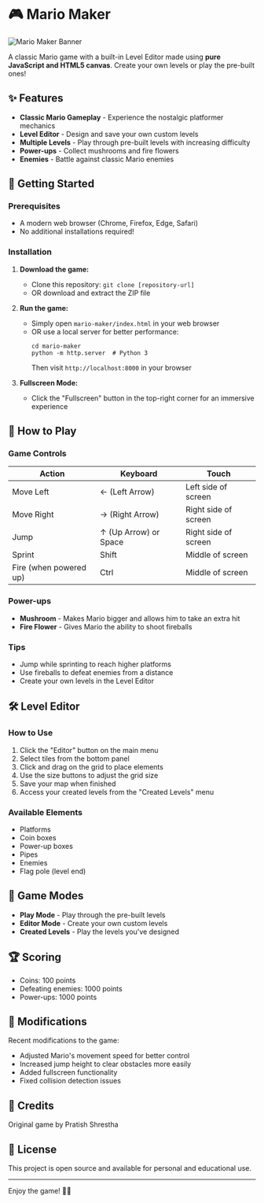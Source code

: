 # 🎮 Mario Maker

![Mario Maker Banner](mario-maker/images/mario-sprites.png)

A classic Mario game with a built-in Level Editor made using **pure JavaScript and HTML5 canvas**. Create your own levels or play the pre-built ones!

## ✨ Features

- **Classic Mario Gameplay** - Experience the nostalgic platformer mechanics
- **Level Editor** - Design and save your own custom levels
- **Multiple Levels** - Play through pre-built levels with increasing difficulty
- **Power-ups** - Collect mushrooms and fire flowers
- **Enemies** - Battle against classic Mario enemies

## 🚀 Getting Started

### Prerequisites

- A modern web browser (Chrome, Firefox, Edge, Safari)
- No additional installations required!

### Installation

1. **Download the game:**
   - Clone this repository: `git clone [repository-url]`
   - OR download and extract the ZIP file

2. **Run the game:**
   - Simply open `mario-maker/index.html` in your web browser
   - OR use a local server for better performance:
     ```
     cd mario-maker
     python -m http.server  # Python 3
     ```
     Then visit `http://localhost:8000` in your browser

3. **Fullscreen Mode:**
   - Click the "Fullscreen" button in the top-right corner for an immersive experience

## 🎯 How to Play

### Game Controls

| Action | Keyboard | Touch |
|--------|----------|-------|
| Move Left | ← (Left Arrow) | Left side of screen |
| Move Right | → (Right Arrow) | Right side of screen |
| Jump | ↑ (Up Arrow) or Space | Right side of screen |
| Sprint | Shift | Middle of screen |
| Fire (when powered up) | Ctrl | Middle of screen |

### Power-ups

- **Mushroom** - Makes Mario bigger and allows him to take an extra hit
- **Fire Flower** - Gives Mario the ability to shoot fireballs

### Tips

- Jump while sprinting to reach higher platforms
- Use fireballs to defeat enemies from a distance
- Create your own levels in the Level Editor

## 🛠️ Level Editor

### How to Use

1. Click the "Editor" button on the main menu
2. Select tiles from the bottom panel
3. Click and drag on the grid to place elements
4. Use the size buttons to adjust the grid size
5. Save your map when finished
6. Access your created levels from the "Created Levels" menu

### Available Elements

- Platforms
- Coin boxes
- Power-up boxes
- Pipes
- Enemies
- Flag pole (level end)

## 🔄 Game Modes

- **Play Mode** - Play through the pre-built levels
- **Editor Mode** - Create your own custom levels
- **Created Levels** - Play the levels you've designed

## 🏆 Scoring

- Coins: 100 points
- Defeating enemies: 1000 points
- Power-ups: 1000 points

## 🔧 Modifications

Recent modifications to the game:
- Adjusted Mario's movement speed for better control
- Increased jump height to clear obstacles more easily
- Added fullscreen functionality
- Fixed collision detection issues

## 📝 Credits

Original game by Pratish Shrestha

## 📜 License

This project is open source and available for personal and educational use.

---

Enjoy the game! 🍄👾